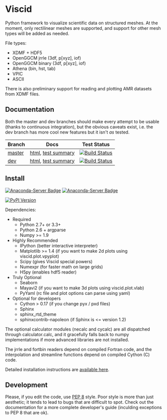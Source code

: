 # Viscid #

Python framework to visualize scientific data on structured meshes. At the moment,
only rectilinear meshes are supported, and support for other mesh types will be added as needed.

File types:
+ XDMF + HDF5
+ OpenGGCM jrrle (3df, p[xyz], iof)
+ OpenGGCM binary (3df, p[xyz], iof)
+ Athena (bin, hst, tab)
+ VPIC
+ ASCII

There is also preliminary support for reading and plotting AMR datasets from XDMF files.

## Documentation ##

Both the master and dev branches should make every attempt to be usable (thanks to continuous integration), but the obvious caveats exist, i.e. the dev branch has more cool new features but it isn't _as_ tested.

Branch                                                      | Docs                                                                      | Test Status
------------- | ------------------------------------------------------------------------- | -----------------------
[master](https://github.com/viscid-hub/Viscid)        | [html](http://viscid-hub.github.io/Viscid-docs/docs/master/index.html), [test summary](http://viscid-hub.github.io/Viscid-docs/summary/master-2.7/index.html)   | [![Build Status](https://travis-ci.org/viscid-hub/Viscid.svg?branch=master)](https://travis-ci.org/viscid-hub/Viscid)
[dev](https://github.com/viscid-hub/Viscid/tree/dev)  | [html](http://viscid-hub.github.io/Viscid-docs/docs/dev/index.html), [test summary](http://viscid-hub.github.io/Viscid-docs/summary/dev-2.7/index.html)      | [![Build Status](https://travis-ci.org/viscid-hub/Viscid.svg?branch=dev)](https://travis-ci.org/viscid-hub/Viscid)

## Install ##

[![Anaconda-Server Badge](https://anaconda.org/viscid-hub/viscid/badges/version.svg)](https://anaconda.org/viscid-hub/viscid) [![Anaconda-Server Badge](https://anaconda.org/viscid-hub/viscid/badges/platforms.svg)](https://anaconda.org/viscid-hub/viscid)

[![PyPI Version](https://img.shields.io/pypi/v/Viscid.svg)](https://pypi.org/project/Viscid/)

Dependencies:

+ Required
  + Python 2.7+ or 3.3+
  + Python 2.6 + argparse
  + Numpy >= 1.9
+ Highly Recommended
  + IPython (better interactive interpreter)
  + Matplotlib >= 1.4 (if you want to make 2d plots using viscid.plot.vpyplot)
  + Scipy (gives Viscid special powers)
  + Numexpr (for faster math on large grids)
  + H5py (enables hdf5 reader)
+ Truly Optional
  + Seaborn
  + Mayavi2 (if you want to make 3d plots using viscid.plot.vlab)
  + PyYaml (rc file and plot options can parse using yaml)
+ Optional for developers
  + Cython > 0.17 (if you change pyx / pxd files)
  + Sphinx
  + sphinx_rtd_theme
  + sphinxcontrib-napoleon (if Sphinx is <= version 1.2)

The optional calculator modules (necalc and cycalc) are all dispatched through
calculator.calc, and it gracefully falls back to numpy implementations if more advanced libraries are not installed.

The jrrle and fortbin readers depend on compiled Fortran code, and the interpolation and streamline functions depend on compiled Cython (C) code.

Detailed installation instructions are [available here](http://viscid-hub.github.io/Viscid-docs/docs/master/installation.html).

## Development ##

Please, if you edit the code, use [PEP 8](https://www.python.org/dev/peps/pep-0008/) style. Poor style is more than just aesthetic; it tends to lead to bugs that are difficult to spot. Check out the documentation for a more complete developer's guide (inculding exceptions to PEP 8 that are ok).
